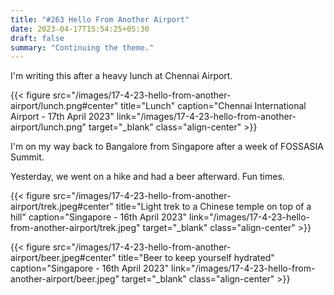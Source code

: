 ```yaml
---
title: "#263 Hello From Another Airport"
date: 2023-04-17T15:54:25+05:30
draft: false
summary: "Continuing the theme."
---
```


I'm writing this after a heavy lunch at Chennai Airport.

{{< figure src="/images/17-4-23-hello-from-another-airport/lunch.png#center" title="Lunch" caption="Chennai International Airport - 17th April 2023" link="/images/17-4-23-hello-from-another-airport/lunch.png" target="_blank" class="align-center" >}}

I'm on my way back to Bangalore from Singapore after a week of FOSSASIA Summit.

Yesterday, we went on a hike and had a beer afterward. Fun times.

{{< figure src="/images/17-4-23-hello-from-another-airport/trek.jpeg#center" title="Light trek to a Chinese temple on top of a hill" caption="Singapore - 16th April 2023" link="/images/17-4-23-hello-from-another-airport/trek.jpeg" target="_blank" class="align-center" >}}

{{< figure src="/images/17-4-23-hello-from-another-airport/beer.jpeg#center" title="Beer to keep yourself hydrated" caption="Singapore - 16th April 2023" link="/images/17-4-23-hello-from-another-airport/beer.jpeg" target="_blank" class="align-center" >}}
